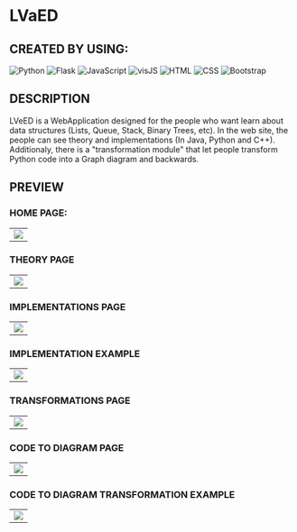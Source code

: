 # LVaED

## CREATED BY USING: 
<img alt="Python" src="https://img.shields.io/badge/python-3670A0?style=for-the-badge&logo=python&logoColor=ffdd54"/> <img alt="Flask" src="https://img.shields.io/badge/flask-%23000.svg?style=for-the-badge&logo=flask&logoColor=white" />  <img alt="JavaScript" src="https://img.shields.io/badge/javascript-%23323330.svg?style=for-the-badge&logo=javascript&logoColor=%23F7DF1E" />  <img alt="visJS" src="https://img.shields.io/badge/-visJS-blue?style=for-the-badge" /> <img alt="HTML" src="https://img.shields.io/badge/html5-%23E34F26.svg?style=for-the-badge&logo=html5&logoColor=white" />  <img alt="CSS" src="https://img.shields.io/badge/css3-%231572B6.svg?style=for-the-badge&logo=css3&logoColor=white" /> <img alt="Bootstrap" src="https://img.shields.io/badge/bootstrap-%23563D7C.svg?style=for-the-badge&logo=bootstrap&logoColor=white" />

## DESCRIPTION

LVeED is a WebApplication designed for the people who want learn about data structures (Lists, Queue, Stack, Binary Trees, etc). In the web site, the people can see theory and implementations (In Java, Python and C++). Additionaly, there is a "transformation module" that let people transform Python code into a Graph diagram and backwards. 

## PREVIEW

### HOME PAGE: 

<table><tr><td>
    <img src="https://i.ibb.co/6XDQbjh/HOME-PAGE.png" />
</td></tr></table>

### THEORY PAGE

<table><tr><td>
    <img src="https://i.ibb.co/tDMpQ83/THEORY.png" />
</td></tr></table>

### IMPLEMENTATIONS PAGE

<table><tr><td>
    <img src="https://i.ibb.co/XkyfktW/IMPLEMENTATIONS.png" />
</td></tr></table>

### IMPLEMENTATION EXAMPLE

<table><tr><td>
    <img src="https://i.ibb.co/vvnXKdv/Implementation-example.png" />
</td></tr></table>

### TRANSFORMATIONS PAGE

<table><tr><td>
    <img src="https://i.ibb.co/S5KD0xB/TRANSFORMATIONS.png" />
</td></tr></table>

### CODE TO DIAGRAM PAGE

<table><tr><td>
    <img src="https://i.ibb.co/G7PR3yx/CODE-TO-DIAGRAM.png" />
</td></tr></table>

### CODE TO DIAGRAM TRANSFORMATION EXAMPLE
<table><tr><td>
    <img src="https://i.ibb.co/sHFYHvr/CODE-TO-DIAGRAM-ZOOM.png" />
</td></tr></table>
